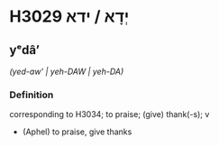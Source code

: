 # H3029 יְדָא / ידא

## yᵉdâʼ

_(yed-aw' | yeh-DAW | yeh-DA)_

### Definition

corresponding to H3034; to praise; (give) thank(-s); v

- (Aphel) to praise, give thanks
